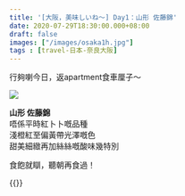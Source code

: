 ```yaml
---
title: '[大阪，美味しいね～] Day1：山形 佐藤錦'
date: 2020-07-29T18:30:00.000+08:00
draft: false
images: ["/images/osaka1h.jpg"]
tags : [travel-日本-奈良大阪]
---
```

 
行夠喇今日，返apartment食車厘子～

![](/images/osaka1h.jpg)

**山形 佐藤錦**  
唔係平時紅卜卜嘅品種  
淺橙紅至偏黃帶光澤嘅色  
甜美細緻再加絲絲嘅酸味幾特別  
  
  
  
食飽就瞓，聽朝再食過！
  
{{<osaka>}}
